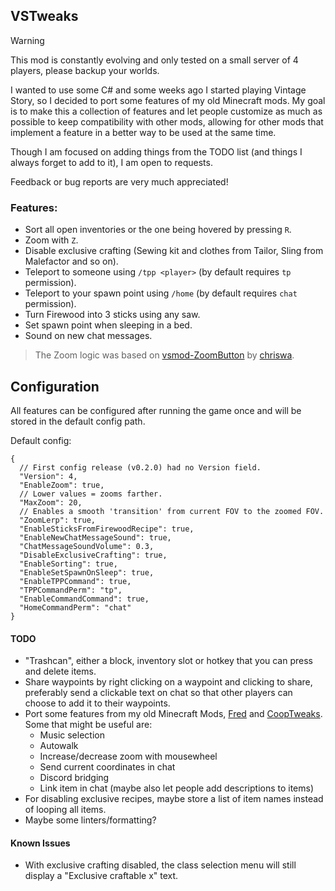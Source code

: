 ## VSTweaks

> [!WARNING]
> This mod is constantly evolving and only tested on a small server of 4 players, please backup your worlds.

I wanted to use some C# and some weeks ago I started playing Vintage Story, so I decided to port some features of my old Minecraft mods. My goal is to make this a collection of features and let people customize as much as possible to keep compatibility with other mods, allowing for other mods that implement a feature in a better way to be used at the same time.

Though I am focused on adding things from the TODO list (and things I always forget to add to it), I am open to requests.

Feedback or bug reports are very much appreciated!

### Features:
- Sort all open inventories or the one being hovered by pressing `R`.
- Zoom with `Z`.
- Disable exclusive crafting (Sewing kit and clothes from Tailor, Sling from Malefactor and so on).
- Teleport to someone using `/tpp <player>` (by default requires `tp` permission).
- Teleport to your spawn point using `/home` (by default requires `chat` permission).
- Turn Firewood into 3 sticks using any saw.
- Set spawn point when sleeping in a bed.
- Sound on new chat messages.

> The Zoom logic was based on [vsmod-ZoomButton](https://github.com/chriswa/vsmod-ZoomButton) by [chriswa](https://github.com/chriswa).

## Configuration

All features can be configured after running the game once and will be stored in the default config path.

Default config:

```jsonc
{
  // First config release (v0.2.0) had no Version field.
  "Version": 4,
  "EnableZoom": true,
  // Lower values = zooms farther.
  "MaxZoom": 20,
  // Enables a smooth 'transition' from current FOV to the zoomed FOV.
  "ZoomLerp": true,
  "EnableSticksFromFirewoodRecipe": true,
  "EnableNewChatMessageSound": true,
  "ChatMessageSoundVolume": 0.3,
  "DisableExclusiveCrafting": true,
  "EnableSorting": true,
  "EnableSetSpawnOnSleep": true,
  "EnableTPPCommand": true,
  "TPPCommandPerm": "tp",
  "EnableCommandCommand": true,
  "HomeCommandPerm": "chat"
}
```

#### TODO
- "Trashcan", either a block, inventory slot or hotkey that you can press and delete items.
- Share waypoints by right clicking on a waypoint and clicking to share, preferably send a clickable text on chat so that other players can choose to add it to their waypoints.
- Port some features from my old Minecraft Mods, [Fred](https://github.com/Kyagara/Fred) and [CoopTweaks](https://github.com/Kyagara/CoopTweaks). Some that might be useful are:
  - Music selection
  - Autowalk
  - Increase/decrease zoom with mousewheel
  - Send current coordinates in chat
  - Discord bridging
  - Link item in chat (maybe also let people add descriptions to items)
- For disabling exclusive recipes, maybe store a list of item names instead of looping all items.
- Maybe some linters/formatting?

#### Known Issues
- With exclusive crafting disabled, the class selection menu will still display a "Exclusive craftable x" text.
